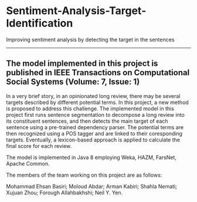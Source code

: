 # Sentiment-Analysis-Target-Identification
Improving sentiment analysis by detecting the target in the sentences

---
The model implemented in this project is published in IEEE Transactions on Computational Social Systems (Volume: 7, Issue: 1)
---

In a very brief story, in an opinionated long review, there may be several targets described by different potential terms. In this project, a new method is proposed to address this challenge. The implemented model in this project first runs sentence segmentation to decompose a long review into its constituent sentences, and then detects the main target of each sentence using a pre-trained dependency parser. The potential terms are then recognized using a POS tagger and are linked to their coresponding targets. Eventually, a lexicon-based approach is applied to calculate the final score for each review.

The model is implemented in Java 8 employing Weka, HAZM, FarsNet, Apache Common.

The members of the team working on this project are as follows:

Mohammad Ehsan Basiri; Moloud Abdar; Arman Kabiri; Shahla Nemati; Xujuan Zhou; Forough Allahbakhshi; Neil Y. Yen.
